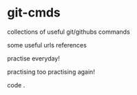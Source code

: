 # git-cmds
collections of useful git/githubs commands

some useful urls references

practise everyday!

practising too
practising again!

code .
